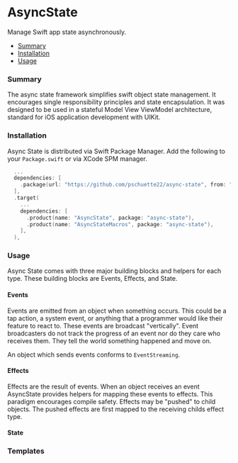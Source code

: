 # AsyncState
Manage Swift app state asynchronously.

- [Summary](#summary)
- [Installation](#installation)
- [Usage](#usage)

### Summary
The async state framework simplifies swift object state management. It encourages single responsibility principles and state encapsulation. It was designed to be used in a stateful Model View ViewModel architecture, standard for iOS application development with UIKit.

### Installation
Async State is distributed via Swift Package Manager. Add the following to your `Package.swift` or via XCode SPM manager.

```swift
  ...
  dependencies: [
    .package(url: "https://github.com/pschuette22/async-state", from: "1.0.0"),
  ],
  .target(
    ...
    dependencies: [
      .product(name: "AsyncState", package: "async-state"),
      .product(name: "AsyncStateMacros", package: "async-state"),
    ],
  ),
```

### Usage

Async State comes with three major building blocks and helpers for each type. These building blocks are Events, Effects, and State.

#### Events
Events are emitted from an object when something occurs. This could be a tap action, a system event, or anything that a programmer would like their feature to react to. These events are broadcast "vertically". Event broadcasters do not track the progress of an event nor do they care who receives them. They tell the world something happened and move on.

An object which sends events conforms to `EventStreaming`.

#### Effects
Effects are the result of events. When an object receives an event AsyncState provides helpers for mapping these events to effects. This paradigm encourages compile safety. Effects may be "pushed" to child objects. The pushed effects are first mapped to the receiving childs effect type. 

#### State

### Templates